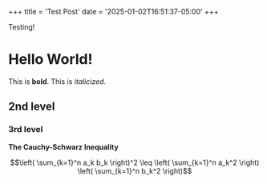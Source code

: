 +++
title = 'Test Post'
date = '2025-01-02T16:51:37-05:00'
+++

Testing!

# Hello World!
This is **bold**. This is *italicized*.

## 2nd level

### 3rd level

**The Cauchy-Schwarz Inequality**

```math
\left( \sum_{k=1}^n a_k b_k \right)^2 \leq \left( \sum_{k=1}^n a_k^2 \right) \left( \sum_{k=1}^n b_k^2 \right)
```